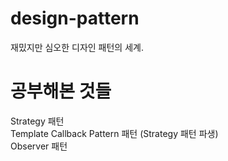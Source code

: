 # design-pattern

재밌지만 심오한 디자인 패턴의 세계.



# 공부해본 것들

Strategy 패턴 <br>
Template Callback Pattern 패턴 (Strategy 패턴 파생) <br>
Observer 패턴 <br>
